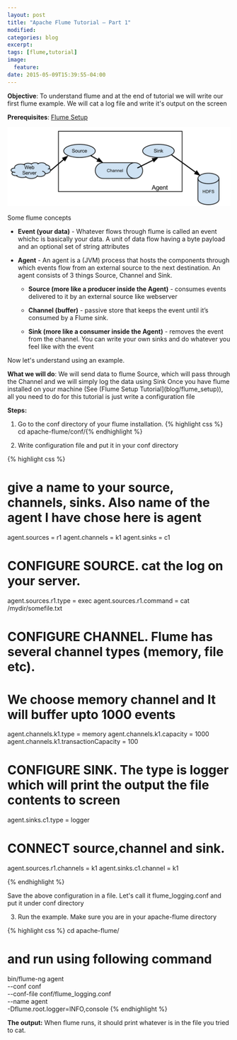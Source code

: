 ```yaml
---
layout: post
title: "Apache Flume Tutorial — Part 1"
modified:
categories: blog
excerpt:
tags: [flume,tutorial]
image:
  feature:
date: 2015-05-09T15:39:55-04:00
---
```


**Objective**: To understand flume and at the end of tutorial we will write our first flume example. We will cat a log file and write it's output on the screen

**Prerequisites**: [Flume Setup](/blog/flume-setup/)


![Flume](/images/this/flume/flumepart1_pic1.png)
	

Some flume concepts

* **Event (your data)** -   Whatever flows through flume is called an event whichc is basically your data.
A unit of data flow having a byte payload and an optional set of string attributes

* **Agent** -  An agent is a (JVM) process that hosts the components through which events flow from an external source to the next destination.
 An agent consists of 3 things Source, Channel and Sink.
 
	* **Source (more like a producer inside the Agent)** - consumes events delivered to it by an external source like webserver

	* **Channel (buffer)** -  passive store that keeps the event until it’s consumed by a Flume sink.
    
    * **Sink (more like a consumer inside the Agent)** - removes the event from the channel. You can write your own sinks and do whatever you feel like with the event
 

Now let's understand using an example.

**What we will do**: We will send data to flume Source, which will pass through the Channel and we will simply log the data using Sink
Once you have flume installed on your machine (See (Flume Setup Tutorial](blog/flume_setup)), all you need to do for this tutorial is just write a configuration file

**Steps:**

1) Go to the conf directory of your flume installation.
      {% highlight css %}  cd apache-flume/conf/{% endhighlight %}
 

2) Write configuration file and put it in your conf directory
            
{% highlight css %}  
 # give a name to your source, channels, sinks. Also name of the agent I have chose here is agent
 agent.sources = r1
 agent.channels = k1
 agent.sinks = c1
 

 # CONFIGURE SOURCE. cat the log on your server.
agent.sources.r1.type = exec
agent.sources.r1.command = cat /mydir/somefile.txt
 

 # CONFIGURE CHANNEL. Flume has several channel types (memory, file etc). 
 # We choose memory channel and It will buffer upto 1000 events
agent.channels.k1.type = memory
agent.channels.k1.capacity = 1000
agent.channels.k1.transactionCapacity = 100
 

 # CONFIGURE SINK. The type is logger which will print the output the file contents to screen
agent.sinks.c1.type = logger
 

 # CONNECT source,channel and sink. 
agent.sources.r1.channels = k1
agent.sinks.c1.channel = k1

 {% endhighlight %}

Save the above configuration in a file. Let's call it flume_logging.conf and put it under conf directory
 

3)  Run the example. Make sure you are in your apache-flume directory

{% highlight css %}
cd apache-flume/
   
# and run using following command
 bin/flume-ng agent \
    --conf conf  \
    --conf-file conf/flume_logging.conf  \
    --name agent \
     -Dflume.root.logger=INFO,console
      {% endhighlight %}
      
      
 **The output:** When flume runs, it should print whatever is in the file you tried to cat. 

 
 
 
 
 
